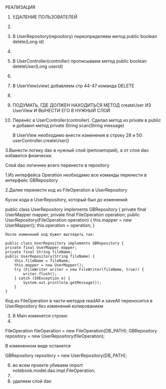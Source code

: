 РЕАЛИЗАЦИЯ

1. УДАЛЕНИЕ ПОЛЬЗОВАТЕЛЕЙ
2. 
3. В UserRepository(repository) переопределяем метод public boolean delete(Long id)
4. 
5. В UserController(controller) прописываем метод public boolean deleteUser(Long userid)
6. 
7. В UserView(view) добавляем стр 44-47 команда DELETE

8. 
2. ПОДУМАТЬ, ГДЕ ДОЛЖЕН НАХОДИТЬСЯ МЕТОД createUser ИЗ UserView И ВЫНЕСТИ ЕГО В НУЖНЫЙ СЛОЙ
3. 
     Перенёс в UserController(controller). Сделал метод из private в public и добавил метод private String scan(String message)
   
     В UserView необходимо внести изменения в строку 28 и 50: userController.createUser()
   
3.Вынести логику dao в нужный слой (репозиторий), а от слоя dao избавится физически.

Слой dao логичнее всего перенести в repository

1.Из интерфейса Operation необходимо все команды перенести в интерфейс GBRepository

2.Далее перенести код из FileOperation в UserRepository

Кусок кода в UserRepository, который был до изменений:

public class UserRepository implements GBRepository {
    private final UserMapper mapper;
    private final FileOperation operation;
    public UserRepository(FileOperation operation) {
        this.mapper = new UserMapper();
        this.operation = operation;
    }
    
    После изменений код бужет выглядеть так:
    
    public class UserRepository implements GBRepository {
    private final UserMapper mapper;
    private final String fileName;
    public UserRepository(String fileName) {
        this.fileName = fileName;
        this.mapper = new UserMapper();
        try (FileWriter writer = new FileWriter(fileName, true)) {
            writer.flush();
        } catch (IOException e) {
            System.out.println(e.getMessage());
        }
    }
    
Код из FileOperation в части методов readAll и saveAll переносится в UserRepository без изменений копированием

3. В Main изменятся строки:
4. 
FileOperation fileOperation = new FileOperation(DB_PATH);
GBRepository repository = new UserRepository(fileOperation);

В измененном виде останется 

GBRepository repository = new UserRepository(DB_PATH);

6. во всем проекте убиваем import notebook.model.dao.impl.FileOperation;
7. 
8. удаляем слой dao
